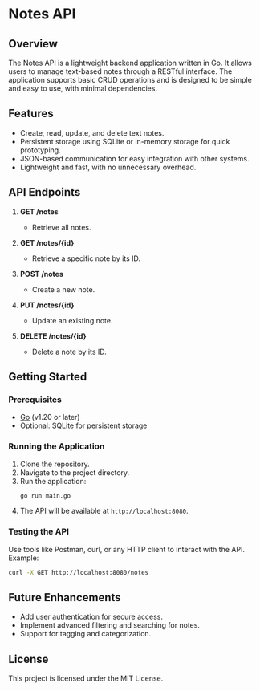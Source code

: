 # Notes API

## Overview
The Notes API is a lightweight backend application written in Go. It allows users to manage text-based notes through a RESTful interface. The application supports basic CRUD operations and is designed to be simple and easy to use, with minimal dependencies.

## Features
- Create, read, update, and delete text notes.
- Persistent storage using SQLite or in-memory storage for quick prototyping.
- JSON-based communication for easy integration with other systems.
- Lightweight and fast, with no unnecessary overhead.

## API Endpoints
1. **GET /notes**
   - Retrieve all notes.

2. **GET /notes/{id}**
   - Retrieve a specific note by its ID.

3. **POST /notes**
   - Create a new note.

4. **PUT /notes/{id}**
   - Update an existing note.

5. **DELETE /notes/{id}**
   - Delete a note by its ID.

## Getting Started

### Prerequisites
- [Go](https://golang.org/doc/install) (v1.20 or later)
- Optional: SQLite for persistent storage

### Running the Application
1. Clone the repository.
2. Navigate to the project directory.
3. Run the application:
   ```bash
   go run main.go
   ```
4. The API will be available at `http://localhost:8080`.

### Testing the API
Use tools like Postman, curl, or any HTTP client to interact with the API. Example:
```bash
curl -X GET http://localhost:8080/notes
```

## Future Enhancements
- Add user authentication for secure access.
- Implement advanced filtering and searching for notes.
- Support for tagging and categorization.

## License
This project is licensed under the MIT License.

